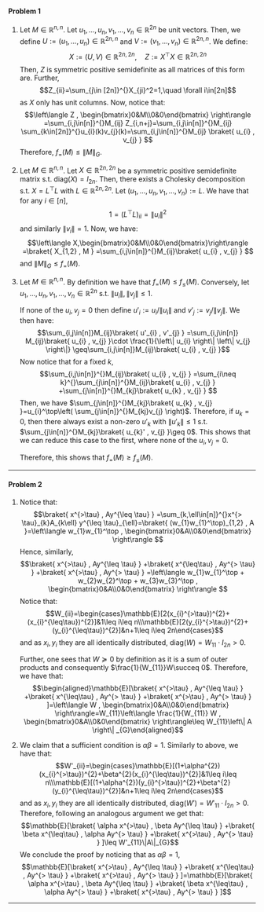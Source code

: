 #### Problem 1
1. Let $M\in \mathbb{R}^{n,n}$. Let $u_{1},\dots,u_{n},v_{1},\dots,v_{n}\in \mathbb{R}^{2n}$ be unit vectors. Then, we define $U:=(u_{1},\dots,u_{n})\in \mathbb{R}^{2n,n}$ and $V:=(v_{1},\dots,v_{n})\in \mathbb{R}^{2n,n}$. We define: $$X:=(U,V)\in \mathbb{R}^{2n,2n},\quad Z:=X^\top X\in \mathbb{R}^{2n,2n}$$Then, $Z$ is symmetric positive semidefinite as all matrices of this form are. Further, $$Z_{ii}=\sum_{j\in [2n]}^{}X_{ji}^2=1,\quad \forall i\in[2n]$$as $X$ only has unit columns. Now, notice that: $$\left\langle Z , \begin{bmatrix}0&M\\0&0\end{bmatrix} \right\rangle =\sum_{i,j\in[n]}^{}M_{ij} Z_{i,n+j}=\sum_{i,j\in[n]}^{}M_{ij} \sum_{k\in[2n]}^{}u_{i}(k)v_{j}(k)=\sum_{i,j\in[n]}^{}M_{ij} \braket{ u_{i} , v_{j} } $$Therefore, $f_{=}(M)\leq \left\| M \right\|_{G}$.
2. Let $M\in \mathbb{R}^{n,n}$. Let $X\in \mathbb{R}^{2n,2n}$ be a symmetric positive semidefinite matrix s.t. $\text{diag}(X)=I_{2n}$. Then, there exists a Cholesky decomposition s.t. $X=L^\top L$ with $L\in \mathbb{R}^{2n,2n}$. Let $(u_{1},\dots,u_{n},v_{1},\dots,v_{n}):= L$. We have that for any $i\in[n]$, $$1=(L^\top L)_{ii}=\left\| u_{i} \right\| ^{2}$$and similarly $\left\| v_{i} \right\|=1$. Now, we have: $$\left\langle X,\begin{bmatrix}0&M\\0&0\end{bmatrix}\right\rangle =\braket{ X_{1,2} , M } =\sum_{i,j\in[n]}^{}M_{ij}\braket{ u_{i} , v_{j} } $$and $\left\| M \right\|_{G}\leq f_{=}(M)$.
3. Let $M\in \mathbb{R}^{n,n}$. By definition we have that $f_{=}(M)\leq f_{\leq }(M)$. Conversely, let $u_{1},\dots,u_{n},v_{1},\dots,v_{n}\in \mathbb{R}^{2n}$ s.t. $\left\| u_{i} \right\|,\left\| v_{j} \right\|\leq 1$. 
   
   If none of the $u_{i},v_{j}=0$ then define $u'_{i}:= u_{i} / \left\| u_{i} \right\|$ and $v'_{j}:= v_{j} / \left\| v_{j} \right\|$. We then have: $$\sum_{i,j\in[n]}M_{ij}\braket{ u'_{i} , v'_{j} } =\sum_{i,j\in[n]} M_{ij}\braket{ u_{i} , v_{j} }\cdot  \frac{1}{\left\| u_{i} \right\| \left\| v_{j} \right\|} \geq\sum_{i,j\in[n]}M_{ij}\braket{ u_{i} , v_{j} }$$Now notice that for a fixed $k$, $$\sum_{i,j\in[n]}^{}M_{ij}\braket{ u_{i} , v_{j} } =\sum_{i\neq k}^{}\sum_{j\in[n]}^{}M_{ij}\braket{ u_{i} , v_{j} } +\sum_{j\in[n]}^{}M_{kj}\braket{ u_{k} , v_{j} } $$Then, we have $\sum_{j\in[n]}^{}M_{kj}\braket{ u_{k} , v_{j} }=u_{i}^\top\left(  \sum_{j\in[n]}^{}M_{kj}v_{j} \right)$. Therefore, if $u_{k}=0$, then there always exist a non-zero $u'_{k}$ with $\left\| u'_{k} \right\|\leq 1$ s.t. $\sum_{j\in[n]}^{}M_{kj}\braket{ u_{k}' , v_{j} }\geq 0$. This shows that we can reduce this case to the first, where none of the $u_{i},v_{j}=0$. 
   
   Therefore, this shows that $f_{=}(M)\geq f_{\leq }(M)$.

---
#### Problem 2
1. Notice that: $$\braket{ x^{>\tau} , Ay^{\leq \tau} } =\sum_{k,\ell\in[n]}^{}x^{> \tau}_{k}A_{k\ell} y^{\leq \tau}_{\ell}=\braket{ (w_{1}w_{1}^\top)_{1,2} , A }=\left\langle w_{1}w_{1}^\top , \begin{bmatrix}0&A\\0&0\end{bmatrix} \right\rangle  $$Hence, similarly, $$\braket{ x^{>\tau} , Ay^{\leq \tau} } +\braket{ x^{\leq\tau} , Ay^{> \tau} } +\braket{ x^{>\tau} , Ay^{> \tau} } =\left\langle w_{1}w_{1}^\top + w_{2}w_{2}^\top + w_{3}w_{3}^\top , \begin{bmatrix}0&A\\0&0\end{bmatrix} \right\rangle $$ Notice that: $$W_{ii}=\begin{cases}\mathbb{E}[2(x_{i}^{>\tau})^{2}+(x_{i}^{\leq\tau})^{2}]&1\leq i\leq n\\\mathbb{E}[2(y_{i}^{>\tau})^{2}+(y_{i}^{\leq\tau})^{2}]&n+1\leq i\leq 2n\end{cases}$$and as $x_{i},y_{i}$ they are all identically distributed, $\text{diag}(W)=W_{11}\cdot I_{2n}>0$. 
   
   Further, one sees that $W\succeq 0$ by definition as it is a sum of outer products and consequently $\frac{1}{W_{11}}W\succeq 0$. Therefore, we have that:$$\begin{aligned}\mathbb{E}[\braket{ x^{>\tau} , Ay^{\leq \tau} } +\braket{ x^{\leq\tau} , Ay^{> \tau} } +\braket{ x^{>\tau} , Ay^{> \tau} } ]=\left\langle W , \begin{bmatrix}0&A\\0&0\end{bmatrix} \right\rangle=W_{11}\left\langle \frac{1}{W_{11}} W , \begin{bmatrix}0&A\\0&0\end{bmatrix} \right\rangle\leq W_{11}\left\| A \right\| _{G}\end{aligned}$$

2. We claim that a sufficient condition is $\alpha\beta=1$. Similarly to above, we have that: $$W'_{ii}=\begin{cases}\mathbb{E}[(1+\alpha^{2})(x_{i}^{>\tau})^{2}+\beta^{2}(x_{i}^{\leq\tau})^{2}]&1\leq i\leq n\\\mathbb{E}[(1+\alpha^{2})(y_{i}^{>\tau})^{2}+\beta^{2}(y_{i}^{\leq\tau})^{2}]&n+1\leq i\leq 2n\end{cases}$$and as $x_{i},y_{i}$ they are all identically distributed, $\text{diag}(W')=W'_{11}\cdot I_{2n}>0$. Therefore, following an analogous argument we get that: $$\mathbb{E}[\braket{ \alpha x^{>\tau} , \beta Ay^{\leq \tau} } +\braket{ \beta x^{\leq\tau} , \alpha Ay^{> \tau} } +\braket{ x^{>\tau} , Ay^{> \tau} } ]\leq W'_{11}\|A\|_{G}$$We conclude the proof by noticing that as $\alpha\beta=1$, $$\mathbb{E}[\braket{ x^{>\tau} , Ay^{\leq \tau} } +\braket{ x^{\leq\tau} ,  Ay^{> \tau} } +\braket{ x^{>\tau} , Ay^{> \tau} } ]=\mathbb{E}[\braket{ \alpha x^{>\tau} , \beta Ay^{\leq \tau} } +\braket{ \beta x^{\leq\tau} , \alpha Ay^{> \tau} } +\braket{ x^{>\tau} , Ay^{> \tau} } ]$$

---